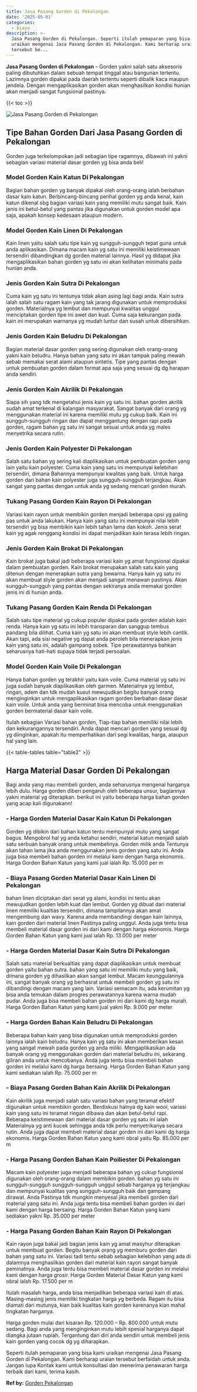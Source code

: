 ```yaml
---
title: Jasa Pasang Gorden di Pekalongan
date: '2025-05-01'
categories:
  - biaya
description: >-
  Jasa Pasang Gorden di Pekalongan. Seperti itulah pemaparan yang bisa kami
  uraikan mengenai Jasa Pasang Gorden di Pekalongan. Kami berharap uraian
  tersebut be...
---
```


**Jasa Pasang Gorden di Pekalongan** – Gorden yakni salah satu aksesoris paling dibutuhkan dalam sebuah tempat tinggal atau bangunan tertentu. Lazimnya gorden dipakai pada daerah tertentu seperti dibalik kaca maupun jendela. Dengan mengaplikasikan gorden akan menghasilkan kondisi hunian akan menjadi sangat fungsional pastinya.

{{< toc >}}

![Jasa Pasang Gorden di Pekalongan](/images/pasang-gorden-murah10.png)

## Tipe Bahan Gorden Dari Jasa Pasang Gorden di Pekalongan

Gorden juga terkelompokan jadi sebagian tipe ragamnya, dibawah ini yakni sebagian variasi material dasar gorden yg bisa anda beli!

### Model Gorden Kain Katun Di Pekalongan

Bagian bahan gorden yg banyak dipakai oleh orang-orang ialah berbahan dasar kain katun. Berbincang-bincang perihal gorden yg anda kenal, kain katun dikenal sbg bagian variasi kain yang memiliki mutu sangat baik. Kain jenis ini betul-betul yang pantas jika digunakan untuk gorden model apa saja, apakah konsep kedesaan ataupun modern.

### Model Gorden Kain Linen Di Pekalongan

Kain linen yaitu salah satu tipe kain yg sungguh-sungguh tepat guna untuk anda aplikasikan. Dimana macam kain yg satu ini memiliki keistimewaan tersendiri dibandingkan dg gorden material lainnya. Hasil yg didapat jika mengaplikasikan bahan gorden yg satu ini akan kelihatan minimalis pada hunian anda.

### Jenis Gorden Kain Sutra Di Pekalongan

Cuma kain yg satu ini tentunya tidak akan asing lagi bagi anda. Kain sutra ialah salah satu ragam kain yang tak jarang digunakan untuk memproduksi gorden. Materialnya yg lembut dan mempunyai kwalitas unggul menciptakan gorden tipe ini awet dan kuat. Cuma saja kekurangan pada kain ini merupakan warnanya yg mudah luntur dan susah untuk dibersihkan.

### Jenis Gorden Kain Beludru Di Pekalongan

Bagian material dasar gorden yang sering digunakan oleh orang-orang yakni kain beludru. Hanya bahan yang satu ini akan tampak paling mewah sebab memakai serat alami ataupun sintetis. Tipe yang pantas dengan untuk pembuatan gorden dalam format apa saja yang sesuai dg dg harapan anda sendiri.

### Jenis Gorden Kain Akrilik Di Pekalongan

Siapa sih yang tdk mengetahui jenis kain yg satu ini. bahan gorden akrilik sudah amat terkenal di kalangan masyarakat. Sangat banyak dari orang yg menggunakan material ini karena memiliki mutu yg cukup baik. Kain ini sungguh-sungguh ringan dan dapat menggantung dengan rapi pada gorden, ragam bahan yg satu ini sangat sesuai untuk anda yg males menyetrika secara rutin.

### Jenis Gorden Kain Polyester Di Pekalongan

Salah satu bahan yg sering kali diaplikasikan untuk pembuatan gorden yang lain yaitu kain polyester. Cuma kain yang satu ini mempunyai kelebihan tersendiri, dimana Bahannya mempunyai kwalitas yang baik. Untuk harga gorden dari bahan kain polyester juga sungguh-sungguh terjangkau. Akan sangat yang pantas dengan untuk anda yg sedang mencari gorden murah.

### Tukang Pasang Gorden Kain Rayon Di Pekalongan

Variasi kain rayon untuk membikin gorden menjadi beberapa opsi yg paling pas untuk anda lakukan. Hanya kain yang satu ini mempunyai nilai lebih tersendiri yg bisa membikin kain lebih tahan lama dan kokoh. Jenis serat kain yg agak renggang kondisi ini dapat menjadikan kain terasa lebih ringan.

### Jenis Gorden Kain Brokat Di Pekalongan

Kain brokat juga bakal jadi beberapa variasi kain yg amat fungsional dipakai dalam pembuatan gorden. Kain brokat merupakan salah satu kain yang ditenun dengan menerapkan sutra yang bewarna. Hanya kain yg satu ini akan membuat style gorden akan menjadi sangat menawan pastinya. Akan sungguh-sungguh yang pantas dengan sekiranya anda memakai gorden jenis ini di hunian anda.

### Tukang Pasang Gorden Kain Renda Di Pekalongan

Salah satu tipe material yg cukup populer dipakai pada gorden adalah kain renda. Hanya kain yg satu ini lebih transparan dan sanggup tembus pandang bila dilihat. Cuma kain yg satu ini akan membuat style lebih cantik. Akan tapi, ada sisi negative yg dapat anda peroleh bila menerapkan jenis kain yang satu ini, adalah gampang sobek. Tipe perawatannya bahkan seharusnya hati-hati supaya tidak terjadi persoalan.

### Model Gorden Kain Voile Di Pekalongan

Hanya bahan gorden yg terakhir yaitu kain voile. Cuma material yg satu ini juga sudah banyak diaplikasikan oleh garmen. Materialnya yg lembut, ringan, adem dan tdk mudah kusut mewujudkan begitu banyak orang menginginkan untuk mengaplikasikan ragam gorden berbahan dasar dasar kain voile. Untuk anda yang berminat bisa mencoba untuk menggunakan gorden bermaterial dasar kain voile.

Itulah sebagian Variasi bahan gorden, Tiap-tiap bahan memiliki nilai lebih dan kekurangannya tersendiri. Anda dapat mencari gorden yang sesuai dg yg diinginkan, apakah itu memperhatikan dari segi kwalitas, harga, ataupun hal yang lain.

{{< table-tables table="table2" >}}

## Harga Material Dasar Gorden Di Pekalongan

Bagi anda yang mau membeli gorden, anda seharusnya mengenal harganya lebih dulu. Harga gorden diberi pengaruh oleh beberapa unsur, bagiannya yakni material yg diterapkan. berikut ini yaitu beberapa harga bahan gorden yang acap kali digunakann!

### \- Harga Gorden Material Dasar Kain Katun Di Pekalongan

Gorden yg dibikin dari bahan katun tentu mempunyai mutu yang sangat bagus. Mengobrol hal yg anda ketahui sendiri, material katun menjadi salah satu serbuan banyak orang untuk membelinya. Gorden milik anda Tentunya akan tahan lama jika anda menggunakan jenis gorden yang satu ini. Anda juga bisa membeli bahan gorden ini melalui kami dengan harga ekonomis. Harga Gorden Bahan Katun yang kami jual ialah Rp. 15.000 per m

### \- Biaya Pasang Gorden Material Dasar Kain Linen Di Pekalongan

bahan linen diciptakan dari serat yg alami, kondisi ini tentu akan mewujudkan gorden lebih kuat dan lembut. Gorden yg dibuat dari material linen memiliki kualtias tersendiri, dimana tampilannya akan amat mengembung dan wavy. Karena anda membandingi dengan kain lainnya, kain gorden dari material linen Pastinya paling unggul. Anda juga tentu bisa membeli material dasar gorden ini dari kami dengan harga ekonomis. Harga Gorden Bahan Katun yang kami jual ialah Rp. 13.000 per meter

### \- Harga Gorden Material Dasar Kain Sutra Di Pekalongan

Salah satu material berkualtias yang dapat diaplikasikan untuk membuat gorden yaitu bahan sutra. bahan yang satu ini memiliki mutu yang baik, dimana gorden yg dihasilkan akan sangat lembut. Macam keunggulannya ini, sangat banyak orang yg berhasrat untuk membeli gorden yg satu ini dibandingi dengan macam yang lain. Variasi semacam itu, ada kerumitan yg bisa anda temukan dalam progres perawatannya karena warna mudah pudar. Anda juga bisa membeli bahan gorden ini dari kami dg harga murah. Harga Gorden Bahan Katun yang kami jual yakni Rp. 9.000 per meter

### \- Harga Gorden Bahan Kain Beludru Di Pekalongan

Beberapa bahan kain yang bisa digunakan untuk memproduksi gorden lainnya ialah kain beludru. Hanya kain yg satu ini akan memberikan kesan yang sangat mewah pada gorden yg anda miliki. Mengaplikasikan ada banyak orang yg menggunakan gorden dari material beludru ini, sekarang giliran anda untuk mencobanya. Anda juga tentu bisa membeli bahan gorden ini melalui kami dg harga bersaing. Harga Gorden Bahan Katun yang kami sediakan ialah Rp. 75.000 per m

### \- Biaya Pasang Gorden Bahan Kain Akrilik Di Pekalongan

Kain akrilik juga menjadi salah satu variasi bahan yang teramat efektif digunakan untuk membikin gorden. Berdiskusi halnya dg kain wool, variasi kain yang satu ini teramat ringan dibawa dan akan betul-betul rapi. Beberapa keistimewaan dari material dasar gorden yg satu ini ialah Materialnya yg anti kucek sehingga anda tdk perlu menyetrikanya secara rutin. Anda juga dapat membeli material dasar gorden ini dari kami dg harga ekonomis. Harga Gorden Bahan Katun yang kami obral yaitu Rp. 85.000 per m

### \- Harga Pasang Gorden Bahan Kain Poiliester Di Pekalongan

Macam kain polyester juga menjadi beberapa bahan yg cukup fungsional digunakan oleh orang-orang dalam membikin gorden. bahan yg satu ini sungguh-sungguh sungguh-sungguh unggul sebab harganya yg terjangkau dan mempunyai kualitas yang sungguh-sungguh baik dan gampang dirawat. Anda Pastinya tdk mungkin menyesal jika membeli gorden dari material yang satu ini. Anda juga tentu bisa membeli bahan gorden ini dari kami dengan harga bersaing. Harga Gorden Bahan Katun yang kami sediakan yakni Rp. 35.000 per meter

### \- Harga Pasang Gorden Bahan Kain Rayon Di Pekalongan

Kain rayon juga bakal jadi bagian jenis kain yg amat masyhur diterapkan untuk membuat gorden. Begitu banyak orang yg memburu gorden dari bahan yang satu ini. Variasi tadi tentu sebab sebagian kelebihan yang ada di dalamnya menghasilkan gorden dari material kain rayon sangat banyak peminatnya. Anda juga tentu bisa membeli material dasar gorden ini melalui kami dengan harga grosir. Harga Gorden Material Dasar Katun yang kami obral ialah Rp. 17.500 per m

Itulah masalah harga, anda bisa menjadikan beberapa variasi kain di atas. Masing-masing jenis memiliki tingkatan harga yg berbeda. Ragam itu bisa diamati dari mutunya, kian baik kualitas kain gorden karenanya kian mahal tingkatan harganya.

Harga gorden mulai dari kisaran Rp. 120.000 – Rp. 800.000 untuk mutu sedang. Bagi anda yang menginginkan mutu lebih spesial harganya dapat diangka jutaan rupiah. Tergantung dari diri anda sendiri untuk membeli jenis kain gorden yang cocok dg yg diharapkan.

Seperti itulah pemaparan yang bisa kami uraikan mengenai Jasa Pasang Gorden di Pekalongan. Kami berharap uraian tersebut berfaidah untuk anda. Jangan lupa Kontak kami untuk konsultasi dan menerima penawaran harga terbaik dari kami, terima kasih.

**Ref by:**  [Gorden  Pekalongan](https://id.wikipedia.org/wiki/Gorden)
